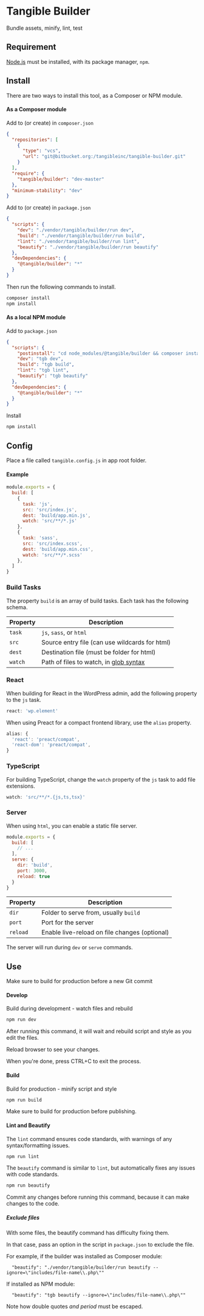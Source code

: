 # Tangible Builder

Bundle assets, minify, lint, test

## Requirement

[Node.js](https://nodejs.org/en/) must be installed, with its package manager, `npm`.

## Install

There are two ways to install this tool, as a Composer or NPM module.

#### As a Composer module

Add to (or create) in `composer.json`

```json
{
  "repositories": [
    {
      "type": "vcs",
      "url": "git@bitbucket.org:/tangibleinc/tangible-builder.git"
    }
  ],
  "require": {
    "tangible/builder": "dev-master"
  },
  "minimum-stability": "dev"
}
```

Add to (or create) in `package.json`

```json
{
  "scripts": {
    "dev": "./vendor/tangible/builder/run dev",
    "build": "./vendor/tangible/builder/run build",
    "lint": "./vendor/tangible/builder/run lint",
    "beautify": "./vendor/tangible/builder/run beautify"
  },
  "devDependencies": {
    "@tangible/builder": "*"
  }
}
```

Then run the following commands to install.

```sh
composer install
npm install
```

#### As a local NPM module

Add to `package.json`

```json
{
  "scripts": {
    "postinstall": "cd node_modules/@tangible/builder && composer install",
    "dev": "tgb dev",
    "build": "tgb build",
    "lint": "tgb lint",
    "beautify": "tgb beautify"
  },
  "devDependencies": {
    "@tangible/builder": "*"
  }
}
```

Install

```sh
npm install
```


## Config

Place a file called `tangible.config.js` in app root folder.

#### Example

```js
module.exports = {
  build: [
    {
      task: 'js',
      src: 'src/index.js',
      dest: 'build/app.min.js',
      watch: 'src/**/*.js'
    },
    {
      task: 'sass',
      src: 'src/index.scss',
      dest: 'build/app.min.css',
      watch: 'src/**/*.scss'
    },
  ]
}
```

### Build Tasks

The property `build` is an array of build tasks.  Each task has the following schema.

| Property | Description |
|---|---|
| `task` | `js`, `sass`, or `html` |
| `src` | Source entry file (can use wildcards for html) |
| `dest` | Destination file (must be folder for html) |
| `watch` | Path of files to watch, in [glob syntax](https://github.com/isaacs/node-glob#glob-primer) |


### React

When building for React in the WordPress admin, add the following property to the `js` task.

```js
react: 'wp.element'
```

When using Preact for a compact frontend library, use the `alias` property.

```js
alias: {
  'react': 'preact/compat',
  'react-dom': 'preact/compat',
}
```


### TypeScript

For building TypeScript, change the `watch` property of the `js` task to add file extensions.

```js
watch: 'src/**/*.{js,ts,tsx}'
```


### Server

When using `html`, you can enable a static file server.

```js
module.exports = {
  build: [
    // ...
  ],
  serve: {
    dir: 'build',
    port: 3000,
    reload: true
  }
}
```

| Property | Description |
|---|---|
| `dir` | Folder to serve from, usually `build` |
| `port` | Port for the server |
| `reload` | Enable live-reload on file changes (optional) |

The server will run during `dev` or `serve` commands.


## Use

Make sure to build for production before a new Git commit

#### Develop

Build during development - watch files and rebuild

```sh
npm run dev
```

After running this command, it will wait and rebuild script and style as you edit the files.

Reload browser to see your changes.

When you're done, press CTRL+C to exit the process.

#### Build

Build for production - minify script and style

```sh
npm run build
```

Make sure to build for production before publishing.

#### Lint and Beautify

The `lint` command ensures code standards, with warnings of any syntax/formatting issues.

```sh
npm run lint
```

The `beautify` command is similar to `lint`, but automatically fixes any issues with code standards.

```sh
npm run beautify
```

Commit any changes before running this command, because it can make changes to the code.


##### Exclude files

With some files, the beautify command has difficulty fixing them.

In that case, pass an option in the script in `package.json` to exclude the file.

For example, if the builder was installed as Composer module:

```
  "beautify": "./vendor/tangible/builder/run beautify --ignore=\"includes/file-name\\.php\""
```

If installed as NPM module:

```
  "beautify": "tgb beautify --ignore=\"includes/file-name\\.php\""
```

Note how double quotes *and period* must be escaped.
